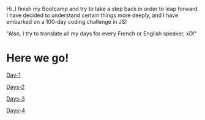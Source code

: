 Hi ,I finish my Bootcamp and try to take a step back in order to leap forward.
I have decided to understand certain things more deeply, and I have embarked on a 100-day coding challenge in JS! 

"Also, I try to translate all my days for every French or English speaker, xD!"

# Here we go!

[Day-1](day1)

[Days-2](days2)

[Days-3](days3)

[Days-4](days4)
